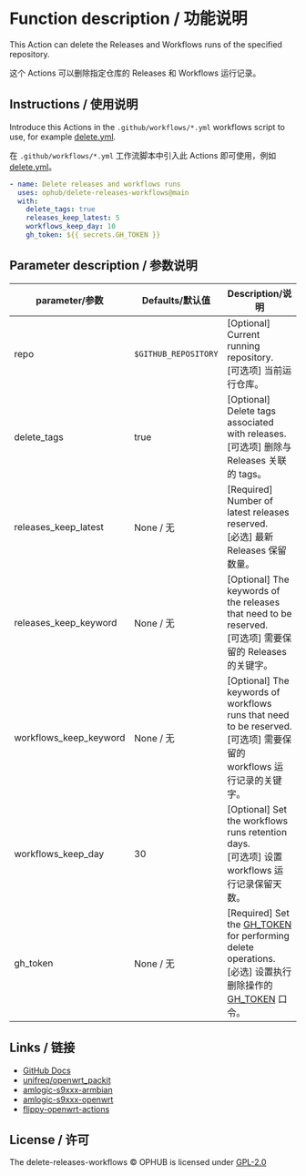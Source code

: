 # Function description / 功能说明

This Action can delete the Releases and Workflows runs of the specified repository.

这个 Actions 可以删除指定仓库的 Releases 和 Workflows 运行记录。

## Instructions / 使用说明

Introduce this Actions in the `.github/workflows/*.yml` workflows script to use, for example [delete.yml](https://github.com/ophub/amlogic-s9xxx-armbian/blob/main/.github/workflows/delete-older-releases-workflows.yml).

在 `.github/workflows/*.yml` 工作流脚本中引入此 Actions 即可使用，例如 [delete.yml](https://github.com/ophub/amlogic-s9xxx-armbian/blob/main/.github/workflows/delete-older-releases-workflows.yml)。

```yaml
- name: Delete releases and workflows runs
  uses: ophub/delete-releases-workflows@main
  with:
    delete_tags: true
    releases_keep_latest: 5
    workflows_keep_day: 10
    gh_token: ${{ secrets.GH_TOKEN }}
```

## Parameter description / 参数说明

| parameter/参数           | Defaults/默认值        | Description/说明                                                  |
|-------------------------|-----------------------|-------------------------------------------------------------------|
| repo                    | `$GITHUB_REPOSITORY`  | [Optional] Current running repository. <br />[可选项] 当前运行仓库。 |
| delete_tags             | true                  | [Optional] Delete tags associated with releases. <br />[可选项] 删除与 Releases 关联的 tags。 |
| releases_keep_latest    | None / 无             | [Required] Number of latest releases reserved. <br />[必选] 最新 Releases 保留数量。 |
| releases_keep_keyword   | None / 无             | [Optional] The keywords of the releases that need to be reserved. <br />[可选项] 需要保留的 Releases 的关键字。 |
| workflows_keep_keyword  | None / 无             | [Optional] The keywords of workflows runs that need to be reserved. <br />[可选项] 需要保留的 workflows 运行记录的关键字。 |
| workflows_keep_day      | 30                    | [Optional] Set the workflows runs retention days. <br />[可选项] 设置 workflows 运行记录保留天数。 |
| gh_token                | None / 无             | [Required] Set the [GH_TOKEN](https://github.com/ophub/amlogic-s9xxx-armbian/tree/main/build-armbian/documents#2-set-the-privacy-variable-github_token) for performing delete operations. <br />[必选] 设置执行删除操作的 [GH_TOKEN](https://github.com/ophub/amlogic-s9xxx-armbian/tree/main/build-armbian/documents#2-set-the-privacy-variable-github_token) 口令。 |

## Links / 链接

- [GitHub Docs](https://docs.github.com/en/rest/releases/releases?list-releases)
- [unifreq/openwrt_packit](https://github.com/unifreq/openwrt_packit)
- [amlogic-s9xxx-armbian](https://github.com/ophub/amlogic-s9xxx-armbian)
- [amlogic-s9xxx-openwrt](https://github.com/ophub/amlogic-s9xxx-openwrt)
- [flippy-openwrt-actions](https://github.com/ophub/flippy-openwrt-actions)

## License / 许可

The delete-releases-workflows © OPHUB is licensed under [GPL-2.0](https://github.com/ophub/delete-releases-workflows/blob/main/LICENSE)

